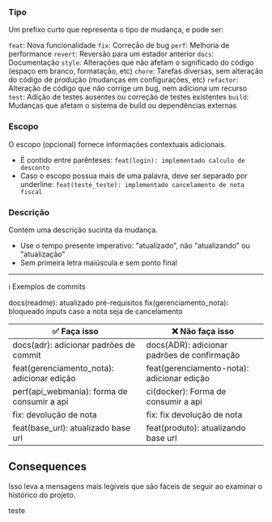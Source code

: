 ### Tipo

Um prefixo curto que representa o tipo de mudança, e pode ser:

`feat`: Nova funcionalidade
`fix`: Correção de bug
`perf`: Melhoria de performance
`revert`: Reversão para um estador anterior
`docs`: Documentação
`style`: Alterações que não afetam o significado do código (espaço em branco, formatação, etc)
`chore`: Tarefas diversas, sem alteração do código de produção (mudanças em configurações, etc)
`refactor`: Alteração de código que não corrige um bug, nem adiciona um recurso
`test`: Adição de testes ausentes ou correção de testes existentes
`build`: Mudanças que afetam o sistema de build ou dependências externas

### Escopo

O escopo (opcional) fornece informações contextuais adicionais.

- É contido entre parênteses: `feat(login): implementado calculo de desconto`
- Caso o escopo possua mais de uma palavra, deve ser separado por underline: `feat(teste_teste): implementado cancelamento de nota fiscal`

### Descrição

Contém uma descrição sucinta da mudança.

- Use o tempo presente imperativo: "atualizado", não "atualizando" ou "atualização"
- Sem primeira letra maiúscula e sem ponto final

---

ℹ️ Exemplos de commits


docs(readme): atualizado pré-requisitos
fix(gerenciamento_nota): bloqueado inputs caso a nota seja de cancelamento


| ✅ Faça isso                                 | ❌ Não faça isso                              |
| -------------------------------------------- | ---------------------------------------------- |
| docs(adr): adicionar padrões de commit       | docs(ADR): adicionar padrões de confirmação    |
| feat(gerenciamento_nota): adicionar edição   | feat(gerenciamento-nota): adicionar edição     |
| perf(api_webmania): forma de consumir a api  | ci(docker): Forma de consumir a api            |
| fix: devolução de nota                       | fix: fix devolução de nota                     |
| feat(base_url): atualizado base url           | feat(produto): atualizando base url            |

## Consequences

Isso leva a mensagens mais legíveis que são fáceis de seguir ao examinar o histórico do projeto.

teste